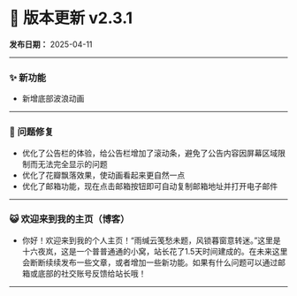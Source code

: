 # 📜 **版本更新 v2.3.1**  

**发布日期：** 2025-04-11  

---

### ✨ **新功能**  
- 新增底部波浪动画

---

### 🐞 **问题修复**  
- 优化了公告栏的体验，给公告栏增加了滚动条，避免了公告内容因屏幕区域限制而无法完全显示的问题
- 优化了花瓣飘落效果，使动画看起来更自然一点
- 优化了邮箱功能，现在点击邮箱按钮即可自动复制邮箱地址并打开电子邮件

---

### 😺 **欢迎来到我的主页（博客）** 
- 你好！欢迎来到我的个人主页！“雨缄云笺愁未题，风锁暮窗意转迷。”这里是十六夜岚，这是一个普普通通的小窝，站长花了1.5天时间建成的。在未来这里会断断续续发布一些文章，或者增加一些新功能。如果有什么问题可以通过邮箱或底部的社交账号反馈给站长哦！

---

###
